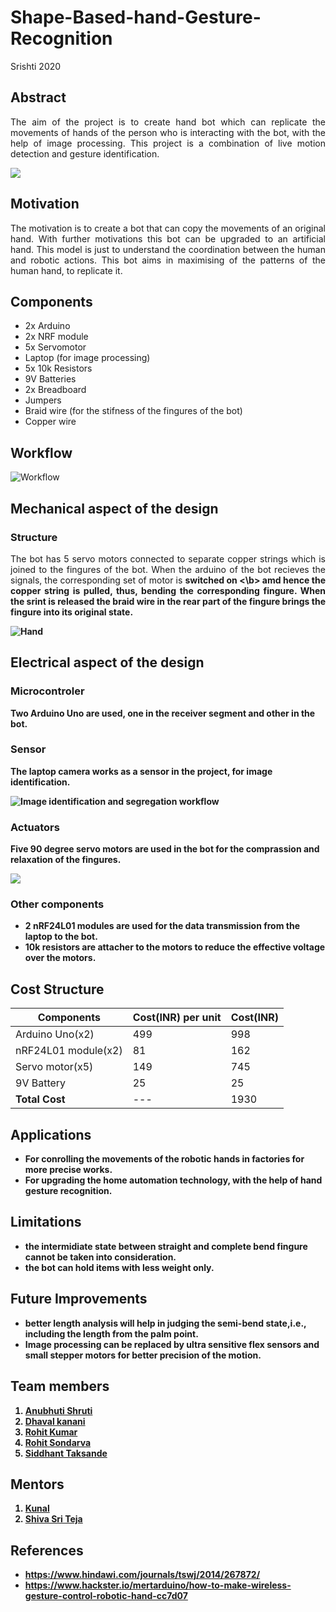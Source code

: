 # Shape-Based-hand-Gesture-Recognition
Srishti 2020

## Abstract
   
   <p align="justify">The aim of the project is to create hand bot which can replicate the movements of hands of the person who is interacting with the bot, with the help of image processing. This project is a combination of live motion detection and gesture identification.</p>

![](https://github.com/Rohit-Kumar-219/Shape-Based-hand-Gesture-Recognition/blob/master/Images/Image%20identification.jpg)

## Motivation 
   <p align="justify">The motivation is to create a bot that can copy the movements of an original hand. With further motivations this bot can be upgraded to an artificial hand. This model is just to understand the coordination between the human and robotic actions. This bot aims in maximising of the patterns of the human hand, to replicate it.</p> 

## Components
   
   - 2x Arduino 
   - 2x NRF module
   - 5x Servomotor
   - Laptop (for image processing)
   - 5x 10k Resistors
   - 9V Batteries
   - 2x Breadboard
   - Jumpers
   - Braid wire (for the stifness of the  fingures of the bot)
   - Copper wire

## Workflow
![Workflow](https://github.com/Rohit-Kumar-219/Shape-Based-hand-Gesture-Recognition/blob/master/Images%20and%20Videos/Images/Workflow.png)

## Mechanical aspect of the design

### Structure
<p align="justify">The bot has 5 servo motors connected to separate copper strings which is joined to the fingures of the bot. When the arduino of the bot recieves the signals, the corresponding set of motor is <b> switched on <\b> amd hence the copper string is pulled, thus, bending the corresponding fingure. When the srint is released the braid wire in the rear part of the fingure brings the fingure into its original state.</p>

![Hand](https://github.com/Rohit-Kumar-219/Shape-Based-hand-Gesture-Recognition/blob/master/Images%20and%20Videos/Images/Bot.PNG)

## Electrical aspect of the design
   
### Microcontroler 
   
   Two Arduino Uno are used, one in the receiver segment and other in the bot.

### Sensor 
   
   The laptop camera works as a sensor in the project, for image identification.
   
   
![Image identification and segregation workflow](https://github.com/Rohit-Kumar-219/Shape-Based-hand-Gesture-Recognition/blob/master/Images%20and%20Videos/Images/IP%20process.jpg)
### Actuators 
   
   Five 90 degree servo motors are used in the bot for the comprassion and relaxation of the fingures.
   
 ![](https://github.com/Rohit-Kumar-219/Shape-Based-hand-Gesture-Recognition/blob/master/Images%20and%20Videos/Images/Receiver_circuit_diagram.jpg)

### Other components  
   
   - 2 nRF24L01 modules are used for the data transmission from the laptop to the bot.
   - 10k resistors are attacher to the motors to reduce the effective voltage over the motors.

## Cost Structure

| Components | Cost(INR) per unit | Cost(INR) |
| --- | --- | --- |
| Arduino Uno(x2) | 499 | 998 |
| nRF24L01 module(x2) | 81 | 162 |
| Servo motor(x5) | 149 | 745 |
| 9V Battery | 25 | 25 |
| **Total Cost** | --- | 1930 |

## Applications 
 
   - For conrolling the movements of the robotic hands in factories for more precise works.
   - For upgrading the home automation technology, with the help of hand gesture recognition.

## Limitations
   
   - the intermidiate state between straight and complete bend fingure cannot be taken into consideration.
   - the bot can hold items with less weight only.

## Future Improvements 
   
   - better length analysis will help in judging the semi-bend state,i.e., including the length from the palm point.
   - Image processing can be replaced by ultra sensitive flex sensors and small stepper motors for better precision of the motion.

## Team members 
   1. [Anubhuti Shruti](https://github.com/Anu-123-gif)
   2. [Dhaval kanani](https://github.com/Dhaval-Kanani)
   3. [Rohit Kumar](https://github.com/Rohit-Kumar-219)
   4. [Rohit Sondarva](https://github.com/rohitsndrva)
   5. [Siddhant Taksande](https://github.com/d-siddhant)

## Mentors

   1. [Kunal](https://github.com/Ryuzaki1947)
   2. [Shiva Sri Teja](https://github.com/shivasriteja) 

## References
   
   - https://www.hindawi.com/journals/tswj/2014/267872/
   - https://www.hackster.io/mertarduino/how-to-make-wireless-gesture-control-robotic-hand-cc7d07